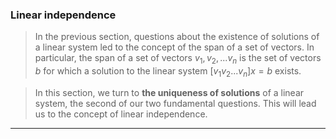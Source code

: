 ### Linear independence

> In the previous section, questions about the existence of solutions of a linear system led to the concept of the span of a set of vectors. In particular, the span of a set of vectors $v_1, v_2, ... v_n$ is the set of vectors $b$ for which a solution to the linear system $[ v_1 v_2 ... v_n ]x = b$  exists.

> In this section, we turn to **the uniqueness of solutions** of a linear system, the second of our two fundamental questions. This will lead us to the concept of linear independence.

---

